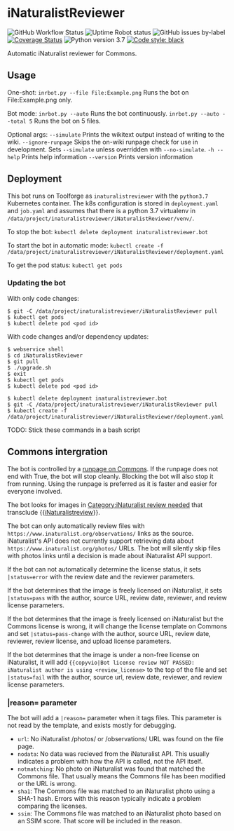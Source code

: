 # iNaturalistReviewer
![GitHub Workflow Status](https://img.shields.io/github/workflow/status/AntiCompositeNumber/iNaturalistReviewer/Python%20application)
![Uptime Robot status](https://img.shields.io/uptimerobot/status/m784049619-0b897b81ddd538c8962c1172?label=runpage)
![GitHub issues by-label](https://img.shields.io/github/issues/AntiCompositeNumber/iNaturalistReviewer/prod-error)
[![Coverage Status](https://coveralls.io/repos/github/AntiCompositeNumber/iNaturalistReviewer/badge.svg?branch=master)](https://coveralls.io/github/AntiCompositeNumber/iNaturalistReviewer?branch=master)
![Python version 3.7](https://img.shields.io/badge/python-v3.7-blue)
[![Code style: black](https://img.shields.io/badge/code%20style-black-000000.svg)](https://github.com/psf/black)

Automatic iNaturalist reviewer for Commons.

## Usage
One-shot:
`inrbot.py --file File:Example.png` Runs the bot on File:Example.png only.

Bot mode:
`inrbot.py --auto` Runs the bot continuously.
`inrbot.py --auto --total 5` Runs the bot on 5 files.

Optional args:
`--simulate` Prints the wikitext output instead of writing to the wiki.
`--ignore-runpage` Skips the on-wiki runpage check for use in development. Sets `--simulate` unless overridden with `--no-simulate`.
`-h --help` Prints help information
`--version` Prints version information

## Deployment
This bot runs on Toolforge as `inaturalistreviewer` with the `python3.7` Kubernetes container.
The k8s configuration is stored in `deployment.yaml` and `job.yaml` and assumes that there is a python 3.7 virtualenv in `/data/project/inaturalistreviewer/iNaturalistReviewer/venv/`.

To stop the bot:
`kubectl delete deployment inaturalistreviewer.bot`

To start the bot in automatic mode:
`kubectl create -f /data/project/inaturalistreviewer/iNaturalistReviewer/deployment.yaml`

To get the pod status:
`kubectl get pods`

### Updating the bot
With only code changes:
```console
$ git -C /data/project/inaturalistreviewer/iNaturalistReviewer pull
$ kubectl get pods
$ kubectl delete pod <pod id>
```

With code changes and/or dependency updates:
```console
$ webservice shell
$ cd iNaturalistReviewer
$ git pull
$ ./upgrade.sh
$ exit
$ kubectl get pods
$ kubectl delete pod <pod id>
```

```console
$ kubectl delete deployment inaturalistreviewer.bot
$ git -C /data/project/inaturalistreviewer/iNaturalistReviewer pull
$ kubectl create -f /data/project/inaturalistreviewer/iNaturalistReviewer/deployment.yaml
```

TODO: Stick these commands in a bash script

## Commons intergration
The bot is controlled by a [runpage on Commons](https://commons.wikimedia.org/wiki/User:INaturalistReviewBot/Run). If the runpage does not end with True, the bot will stop cleanly. Blocking the bot will also stop it from running. Using the runpage is preferred as it is faster and easier for everyone involved.

The bot looks for images in [Category:iNaturalist review needed](https://commons.wikimedia.org/wiki/Category:INaturalist_review_needed) that transclude {{[iNaturalistreview](https://commons.wikimedia.org/wiki/Template:INaturalistreview)}}.

The bot can only automatically review files with `https://www.inaturalist.org/observations/` links as the source. iNaturalist's API does not currently support retrieving data about `https://www.inaturalist.org/photos/` URLs. The bot will silently skip files with photos links until a decision is made about iNaturalist API support.

If the bot can not automatically determine the license status, it sets `|status=error` with the review date and the reviewer parameters.

If the bot determines that the image is freely licensed on iNaturalist, it sets `|status=pass` with the author, source URL, review date, reviewer, and review license parameters.

If the bot determines that the image is freely licensed on iNaturalist but the Commons license is wrong, it will change the license template on Commons and set `|status=pass-change` with the author, source URL, review date, reviewer, review license, and upload license parameters.

If the bot determines that the image is under a non-free license on iNaturalist, it will add `{{copyvio|Bot license review NOT PASSED: iNaturalist author is using <review_license>` to the top of the file and set `|status=fail` with the author, source url, review date, reviewer, and review license parameters.

### |reason= parameter
The bot will add a `|reason=` parameter when it tags files. This parameter is not read by the template, and exists mostly for debugging.
- `url`: No iNaturalist /photos/ or /observations/ URL was found on the file page.
- `nodata`: No data was recieved from the iNaturalist API. This usually indicates a problem with how the API is called, not the API itself.
- `notmatching`: No photo on iNaturalist was found that matched the Commons file. That usually means the Commons file has been modified or the URL is wrong.
- `sha1`: The Commons file was matched to an iNaturalist photo using a SHA-1 hash. Errors with this reason typically indicate a problem comparing the licenses.
- `ssim`: The Commons file was matched to an iNaturalist photo based on an SSIM score. That score will be included in the reason.
